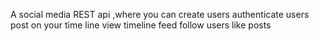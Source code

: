 A social media REST api ,where you can create users
authenticate users
post on your time line
view timeline feed
follow users
like posts

